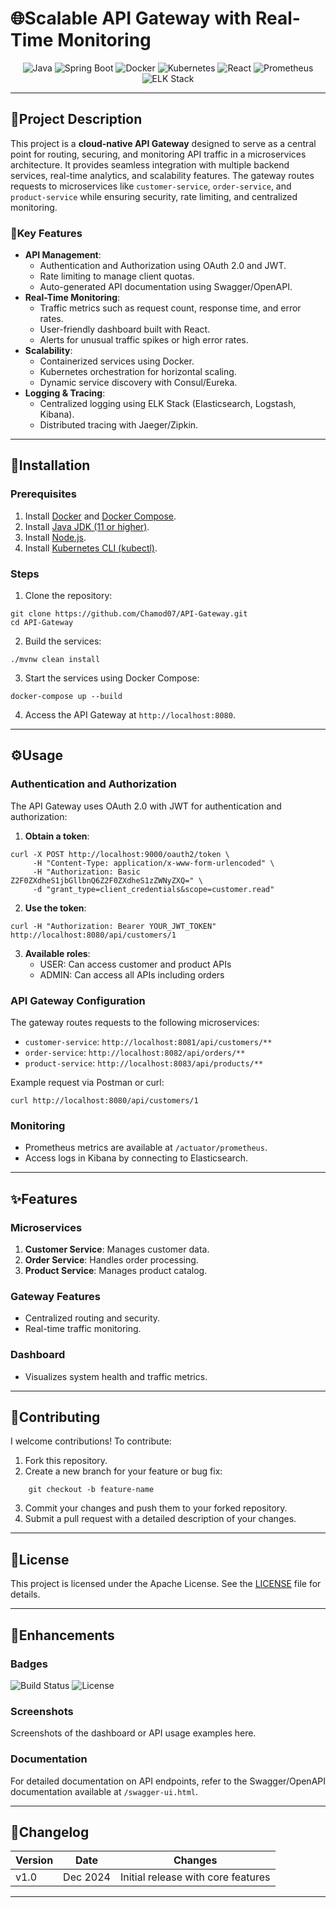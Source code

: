 # **🌐Scalable API Gateway with Real-Time Monitoring**

<div align="center">
  <img src="https://img.shields.io/badge/Java-ED8B00?style=for-the-badge&logo=java&logoColor=white" alt="Java">
  <img src="https://img.shields.io/badge/Spring%20Boot-6DB33F?style=for-the-badge&logo=spring-boot&logoColor=white" alt="Spring Boot">
  <img src="https://img.shields.io/badge/Docker-2496ED?style=for-the-badge&logo=docker&logoColor=white" alt="Docker">
  <img src="https://img.shields.io/badge/Kubernetes-326CE5?style=for-the-badge&logo=kubernetes&logoColor=white" alt="Kubernetes">
  <img src="https://img.shields.io/badge/React-61DAFB?style=for-the-badge&logo=react&logoColor=white" alt="React">
  <img src="https://img.shields.io/badge/Prometheus-E6522C?style=for-the-badge&logo=prometheus&logoColor=white" alt="Prometheus">
  <img src="https://img.shields.io/badge/ELK%20Stack-005571?style=for-the-badge&logo=elastic-stack&logoColor=white" alt="ELK Stack">
</div>

---

## **📖Project Description**

This project is a **cloud-native API Gateway** designed to serve as a central point for routing, securing, and monitoring API traffic in a microservices architecture. It provides seamless integration with multiple backend services, real-time analytics, and scalability features. The gateway routes requests to microservices like `customer-service`, `order-service`, and `product-service` while ensuring security, rate limiting, and centralized monitoring.

### **🔑Key Features**

- **API Management**:
  - Authentication and Authorization using OAuth 2.0 and JWT.
  - Rate limiting to manage client quotas.
  - Auto-generated API documentation using Swagger/OpenAPI.
- **Real-Time Monitoring**:
  - Traffic metrics such as request count, response time, and error rates.
  - User-friendly dashboard built with React.
  - Alerts for unusual traffic spikes or high error rates.
- **Scalability**:
  - Containerized services using Docker.
  - Kubernetes orchestration for horizontal scaling.
  - Dynamic service discovery with Consul/Eureka.
- **Logging & Tracing**:
  - Centralized logging using ELK Stack (Elasticsearch, Logstash, Kibana).
  - Distributed tracing with Jaeger/Zipkin.

---

## **🚀Installation**

### **Prerequisites**

1. Install [Docker](https://www.docker.com/) and [Docker Compose](https://docs.docker.com/compose/).
2. Install [Java JDK (11 or higher)](https://adoptopenjdk.net/).
3. Install [Node.js](https://nodejs.org/).
4. Install [Kubernetes CLI (kubectl)](https://kubernetes.io/docs/tasks/tools/).

### **Steps**

1. Clone the repository:

```
git clone https://github.com/Chamod07/API-Gateway.git
cd API-Gateway
```

2. Build the services:

```
./mvnw clean install
```

3. Start the services using Docker Compose:

```
docker-compose up --build
```

4. Access the API Gateway at `http://localhost:8080`.

---

## **⚙️Usage**

### **Authentication and Authorization**

The API Gateway uses OAuth 2.0 with JWT for authentication and authorization:

1. **Obtain a token**:

```
curl -X POST http://localhost:9000/oauth2/token \
     -H "Content-Type: application/x-www-form-urlencoded" \
     -H "Authorization: Basic Z2F0ZXdheS1jbGllbnQ6Z2F0ZXdheS1zZWNyZXQ=" \
     -d "grant_type=client_credentials&scope=customer.read"
```

2. **Use the token**:

```
curl -H "Authorization: Bearer YOUR_JWT_TOKEN" http://localhost:8080/api/customers/1
```

3. **Available roles**:
   - USER: Can access customer and product APIs
   - ADMIN: Can access all APIs including orders

### **API Gateway Configuration**

The gateway routes requests to the following microservices:

- `customer-service`: `http://localhost:8081/api/customers/**`
- `order-service`: `http://localhost:8082/api/orders/**`
- `product-service`: `http://localhost:8083/api/products/**`

Example request via Postman or curl:

```
curl http://localhost:8080/api/customers/1
```

### **Monitoring**

- Prometheus metrics are available at `/actuator/prometheus`.
- Access logs in Kibana by connecting to Elasticsearch.

---

## **✨Features**

### **Microservices**

1. **Customer Service**: Manages customer data.
2. **Order Service**: Handles order processing.
3. **Product Service**: Manages product catalog.

### **Gateway Features**

- Centralized routing and security.
- Real-time traffic monitoring.

### **Dashboard**

- Visualizes system health and traffic metrics.

---

## **🤝Contributing**

I welcome contributions! To contribute:

1. Fork this repository.
2. Create a new branch for your feature or bug fix:

```
    git checkout -b feature-name
```

3. Commit your changes and push them to your forked repository.
4. Submit a pull request with a detailed description of your changes.

---

## **📜License**

This project is licensed under the Apache License. See the [LICENSE](./LICENSE) file for details.

---

## **🎨Enhancements**

### Badges

![Build Status](https://img.shields.io/badge/build-passing-brightgreen)
![License](https://img.shields.io/badge/license-MIT-blue)

### Screenshots

Screenshots of the dashboard or API usage examples here.

### Documentation

For detailed documentation on API endpoints, refer to the Swagger/OpenAPI documentation available at `/swagger-ui.html`.

---

## **📅Changelog**

| Version | Date     | Changes                            |
| ------- | -------- | ---------------------------------- |
| v1.0    | Dec 2024 | Initial release with core features |

---
